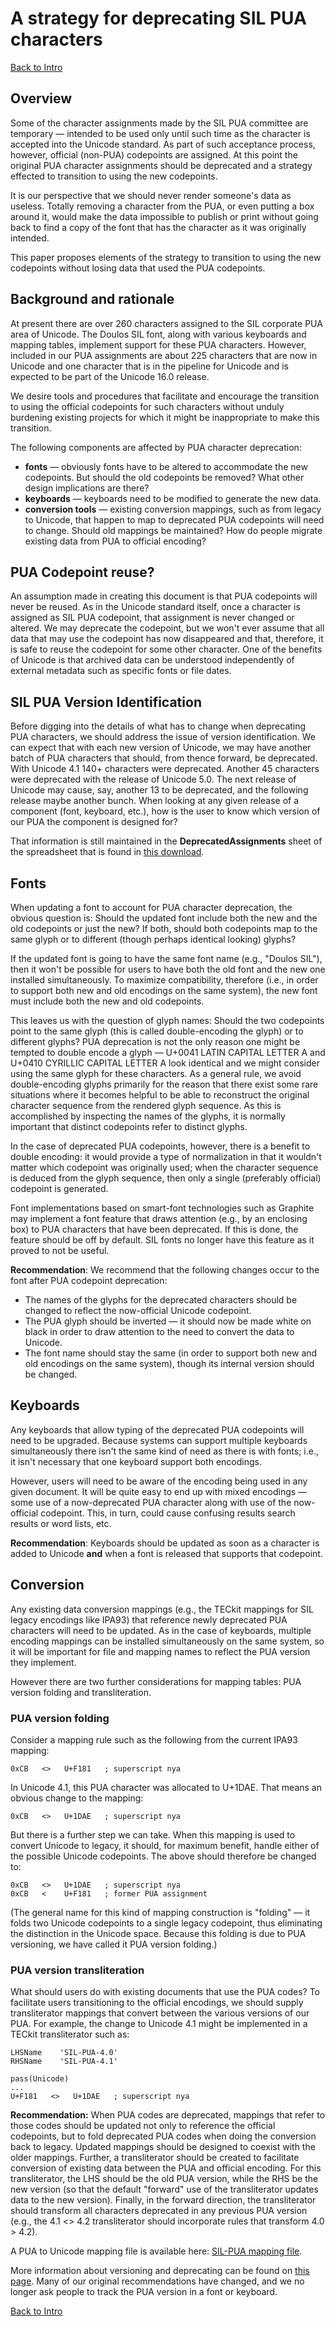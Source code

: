# A strategy for deprecating SIL PUA characters 

[Back to Intro](..\README.md) 

## Overview

Some of the character assignments made by the SIL PUA committee are temporary — intended to be used only until such time as the character is accepted into the Unicode standard. As part of such acceptance process, however, official (non-PUA) codepoints are assigned. At this point the original PUA character assignments should be deprecated and a strategy effected to transition to using the new codepoints.

It is our perspective that we should never render someone's data as useless. Totally removing a character from the PUA, or even putting a box around it, would make the data impossible to publish or print without going back to find a copy of the font that has the character as it was originally intended.

This paper proposes elements of the strategy to transition to using the new codepoints without losing data that used the PUA codepoints.

## Background and rationale

At present there are over 260 characters assigned to the SIL corporate PUA area of Unicode. The Doulos SIL font, along with various keyboards and mapping tables, implement support for these PUA characters. However, included in our PUA assignments are about 225 characters that are now in Unicode and one character that is in the pipeline for Unicode and is expected to be part of the Unicode 16.0 release. 

We desire tools and procedures that facilitate and encourage the transition to using the official codepoints for such characters without unduly burdening existing projects for which it might be inappropriate to make this transition.

The following components are affected by PUA character deprecation:

 - **fonts** — obviously fonts have to be altered to accommodate the new codepoints. But should the old codepoints be removed? What other design implications are there?
- **keyboards** — keyboards need to be modified to generate the new data.
- **conversion tools** — existing conversion mappings, such as from legacy to Unicode, that happen to map to deprecated PUA codepoints will need to change. Should old mappings be maintained? How do people migrate existing data from PUA to official encoding?

## PUA Codepoint reuse?

An assumption made in creating this document is that PUA codepoints will never be reused. As in the Unicode standard itself, once a character is assigned as SIL PUA codepoint, that assignment is never changed or altered. We may deprecate the codepoint, but we won't ever assume that all data that may use the codepoint has now disappeared and that, therefore, it is safe to reuse the codepoint for some other character. One of the benefits of Unicode is that archived data can be understood independently of external metadata such as specific fonts or file dates.

## SIL PUA Version Identification

Before digging into the details of what has to change when deprecating PUA characters, we should address the issue of version identification. We can expect that with each new version of Unicode, we may have another batch of PUA characters that should, from thence forward, be deprecated. With Unicode 4.1 140+ characters were deprecated. Another 45 characters were deprecated with the release of Unicode 5.0. The next release of Unicode may cause, say, another 13 to be deprecated, and the following release maybe another bunch. When looking at any given release of a component (font, keyboard, etc.), how is the user to know which version of our PUA the component is designed for?

That information is still maintained in the **DeprecatedAssignments** sheet of the spreadsheet that is found in [this download](SILCorpPUAAssign.zip).


## Fonts

When updating a font to account for PUA character deprecation, the obvious question is: Should the updated font include both the new and the old codepoints or just the new? If both, should both codepoints map to the same glyph or to different (though perhaps identical looking) glyphs?

If the updated font is going to have the same font name (e.g., "Doulos SIL"), then it won't be possible for users to have both the old font and the new one installed simultaneously. To maximize compatibility, therefore (i.e., in order to support both new and old encodings on the same system), the new font must include both the new and old codepoints.

This leaves us with the question of glyph names: Should the two codepoints point to the same glyph (this is called double-encoding the glyph) or to different glyphs? PUA deprecation is not the only reason one might be tempted to double encode a glyph — U+0041  LATIN CAPITAL LETTER A and U+0410  CYRILLIC CAPITAL LETTER A look identical and we might consider using the same glyph for these characters. As a general rule, we avoid double-encoding glyphs primarily for the reason that there exist some rare situations where it becomes helpful to be able to reconstruct the original character sequence from the rendered glyph sequence. As this is accomplished by inspecting the names of the glyphs, it is normally important that distinct codepoints refer to distinct glyphs.

In the case of deprecated PUA codepoints, however, there is a benefit to double encoding: it would provide a type of normalization in that it wouldn't matter which codepoint was originally used; when the character sequence is deduced from the glyph sequence, then only a single (preferably official) codepoint is generated.

Font implementations based on smart-font technologies such as Graphite may implement a font feature that draws attention (e.g., by an enclosing box) to PUA characters that have been deprecated. If this is done, the feature should be off by default. SIL fonts no longer have this feature as it proved to not be useful.

**Recommendation**: We recommend that the following changes occur to the font after PUA codepoint deprecation:

- The names of the glyphs for the deprecated characters should be changed to reflect the now-official Unicode codepoint.
- The PUA glyph should be inverted — it should now be made white on black in order to draw attention to the need to convert the data to Unicode.
- The font name should stay the same (in order to support both new and old encodings on the same system), though its internal version should be changed.

## Keyboards

Any keyboards that allow typing of the deprecated PUA codepoints will need to be upgraded. Because systems can support multiple keyboards simultaneously there isn't the same kind of need as there is with fonts; i.e., it isn't necessary that one keyboard support both encodings.

However, users will need to be aware of the encoding being used in any given document. It will be quite easy to end up with mixed encodings — some use of a now-deprecated PUA character along with use of the now-official codepoint. This, in turn, could cause confusing results search results or word lists, etc.

**Recommendation**: Keyboards should be updated as soon as a character is added to Unicode **and** when a font is released that supports that codepoint.

## Conversion

Any existing data conversion mappings (e.g., the TECkit mappings for SIL legacy encodings like IPA93) that reference newly deprecated PUA characters will need to be updated. As in the case of keyboards, multiple encoding mappings can be installed simultaneously on the same system, so it will be important for file and mapping names to reflect the PUA version they implement.

However there are two further considerations for mapping tables: PUA version folding and transliteration.

### PUA version folding

Consider a mapping rule such as the following from the current IPA93 mapping:
```
0xCB   <>   U+F181   ; superscript nya
```
In Unicode 4.1, this PUA character was allocated to U+1DAE. That means an obvious change to the mapping:
```
0xCB   <>   U+1DAE   ; superscript nya
```
But there is a further step we can take. When this mapping is used to convert Unicode to legacy, it should, for maximum benefit, handle either of the possible Unicode codepoints. The above should therefore be changed to:
```
0xCB   <>   U+1DAE   ; superscript nya
0xCB   <    U+F181   ; former PUA assignment
```
(The general name for this kind of mapping construction is "folding" — it folds two Unicode codepoints to a single legacy codepoint, thus eliminating the distinction in the Unicode space. Because this folding is due to PUA versioning, we have called it PUA version folding.)

### PUA version transliteration

What should users do with existing documents that use the PUA codes? To facilitate users transitioning to the official encodings, we should supply transliterator mappings that convert between the various versions of our PUA. For example, the change to Unicode 4.1 might be implemented in a TECkit transliterator such as:
```
LHSName    'SIL-PUA-4.0'
RHSName    'SIL-PUA-4.1'

pass(Unicode)
...
U+F181   <>   U+1DAE   ; superscript nya
```
**Recommendation:** When PUA codes are deprecated, mappings that refer to those codes should be updated not only to reference the official codepoints, but to fold deprecated PUA codes when doing the conversion back to legacy. Updated mappings should be designed to coexist with the older mappings. Further, a transliterator should be created to facilitate conversion of existing data between the PUA and official encoding. For this transliterator, the LHS should be the old PUA version, while the RHS be the new version (so that the default "forward" use of the transliterator updates data to the new version). Finally, in the forward direction, the transliterator should transform all characters deprecated in any previous PUA version (e.g., the 4.1 <> 4.2 transliterator should incorporate rules that transform 4.0 > 4.2).

A PUA to Unicode mapping file is available here: [SIL-PUA mapping file](https://github.com/silnrsi/wsresources/tree/master/scripts/Latn/mappings/sil-pua).

More information about versioning and deprecating can be found on [this page](https://scripts.sil.org/PUA_deprecation). Many of our original recommendations have changed, and we no longer ask people to track the PUA version in a font or keyboard.

[Back to Intro](..\README.md) 
